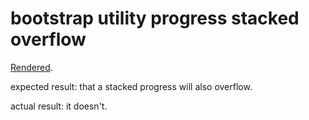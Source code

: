 # bootstrap utility progress stacked overflow

[Rendered](https://html-preview.github.io/?url=https://github.com/lucasreddinger/etc/blob/master/problem_reports/bootstrap-progress-stacked-overflow/index.html).

expected result: that a stacked progress will also overflow.

actual result: it doesn't.
